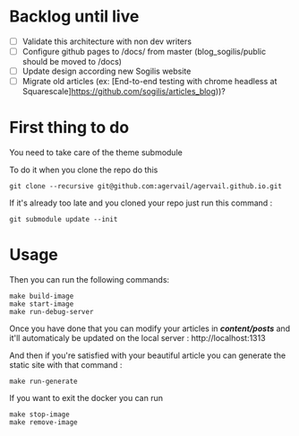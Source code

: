 # Backlog until live
 - [ ] Validate this architecture with non dev writers
 - [ ] Configure github pages to /docs/ from master (blog_sogilis/public should be moved to /docs)
 - [ ] Update design according new Sogilis website
 - [ ] Migrate old articles (ex: [End-to-end testing with chrome headless at Squarescale]https://github.com/sogilis/articles_blog))?

# First thing to do

You need to take care of the theme submodule

To do it when you clone the repo do this
```
git clone --recursive git@github.com:agervail/agervail.github.io.git
```
If it's already too late and you cloned your repo just run this command :
```
git submodule update --init
```

# Usage

Then you can run the following commands:

```
make build-image
make start-image
make run-debug-server
```

Once you have done that you can modify your articles in ***content/posts*** and it'll automaticaly be updated on the local server :
http://localhost:1313

And then if you're satisfied with your beautiful article you can generate the static site with that command :
```
make run-generate
```

If you want to exit the docker you can run
```
make stop-image
make remove-image
```
